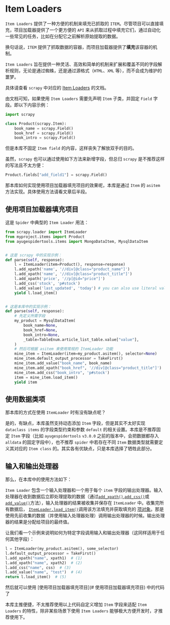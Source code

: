 # Item Loaders

`Item Loaders` 提供了一种方便的机制来填充已抓取的 `ITEM`。尽管项目可以直接填充，项目加载器提供了一个更方便的 `API` 来从抓取过程中填充它们，通过自动化一些常见的任务，比如在分配它之前解析原始提取的数据。

换句话说，`ITEM` 提供了抓取数据的容器，而项目加载器提供了**填充**该容器的机制。

`Item Loaders` 旨在提供一种灵活、高效和简单的机制来扩展和覆盖不同的字段解析规则，无论是通过蜘蛛，还是通过源格式（`HTML`、`XML` 等），而不会成为维护的噩梦。

具体请查看 `scrapy` 中对应的 [Item Loaders](https://docs.scrapy.org/en/latest/topics/loaders.html) 的文档。

由文档可知，如果使用 `Item Loaders` 需要先声明 `Item` 子类，并固定 `Field` 字段。即以下内容示例：

```python
import scrapy

class Product(scrapy.Item):
    book_name = scrapy.Field()
    book_href = scrapy.Field()
    book_intro = scrapy.Field()
```

但是本库不固定 `Item field` 的内容，这样丧失了解放双手的目的。

虽然，`scrapy` 也可以通过使用如下方法来新增字段，但总归 `scrapy` 是不推荐这样的写法且不太方便：

```python
Product.fields["add_field1"] = scrapy.Field()
```

那本库如何实现使用项目加载器填充项目的效果呢，本库是通过 `Item` 的 `asitem` 方法实现。具体使用方法请看文章后半段。

## 使用项目加载器填充项目

这是 `Spider` 中典型的 `Item Loader` 用法：

```python
from scrapy.loader import ItemLoader
from myproject.items import Product
from ayugespidertools.items import MongoDataItem, MysqlDataItem


# 这是 scrapy 中的实现示例：
def parse(self, response):
    l = ItemLoader(item=Product(), response=response)
    l.add_xpath('name', '//div[@class="product_name"]')
    l.add_xpath('name', '//div[@class="product_title"]')
    l.add_xpath('price', '//p[@id="price"]')
    l.add_css('stock', 'p#stock')
    l.add_value('last_updated', 'today') # you can also use literal values
    yield l.load_item()


# 这是本库中的实现示例：
def parse(self, response):
    # 先定义所需字段
    my_product = MysqlDataItem(
        book_name=None,
        book_href=None,
        book_intro=None,
        _table=TableEnum.article_list_table.value["value"],
    )
    # 然后可根据 asitem 来使用常规的 ItemLoader 功能
    mine_item = ItemLoader(item=my_product.asitem(), selector=None)
    mine_item.default_output_processor = TakeFirst()
    mine_item.add_value("book_name", book_name)
    mine_item.add_xpath("book_href", '//div[@class="product_title"]')
    mine_item.add_css("book_intro", 'p#stock')
    item = mine_item.load_item()
    yield item
```

## 使用数据类项

那本库的方式在使用 `ItemLoader` 时有没有缺点呢？

是的，有缺点，本库虽然支持动态添加 `Item` 字段，但是其实不太好实现 `dataclass items` 的字段类型约束和参数 `default` 的相关设置。本库是不推荐固定 `Item` 字段（比如 `ayugespidertools` `v3.0.0` 之前的版本中，会把数据都存入 `alldata` 的固定字段中），也不推荐 `spider` 中若存在不同 `Item`  数据类型就需要定义其对应的 `Item class` 的。其实各有优缺点，只是本库选择了牺牲此部分。

## 输入和输出处理器

那么，在本库中的使用方法如下：

`Item Loader` 包含一个输入处理器和一个用于每个 `item` 字段的输出处理器。输入处理器在收到数据后立即处理提取的数据（通过[`add_xpath()`](https://docs.scrapy.org/en/latest/topics/loaders.html#scrapy.loader.ItemLoader.add_xpath),[`add_css()`](https://docs.scrapy.org/en/latest/topics/loaders.html#scrapy.loader.ItemLoader.add_css)或 [`add_value()`](https://docs.scrapy.org/en/latest/topics/loaders.html#scrapy.loader.ItemLoader.add_value)方法），输入处理器的结果被收集并保存在 `ItemLoader` 中。收集完所有数据后， [`ItemLoader.load_item()`](https://docs.scrapy.org/en/latest/topics/loaders.html#scrapy.loader.ItemLoader.load_item)调用该方法填充并获取填充的 [项对象](https://docs.scrapy.org/en/latest/topics/items.html#topics-items)。那是使用先前收集的数据（并使用输入处理器处理）调用输出处理器的时候。输出处理器的结果是分配给项目的最终值。

让我们看一个示例来说明如何为特定字段调用输入和输出处理器（这同样适用于任何其他字段）：

```python
l = ItemLoader(my_product.asitem(), some_selector)
l.default_output_processor = TakeFirst()
l.add_xpath("name", xpath1)  # (1)
l.add_xpath("name", xpath2)  # (2)
l.add_css("name", css)  # (3)
l.add_value("name", "test")  # (4)
return l.load_item()  # (5)
```

然后就可以使用 [使用项目加载器填充项目](# 使用项目加载器填充项目) 中的代码了

本库主推便捷，不太推荐使用以上代码自定义增加 `Item` 字段来适配 `Item Loaders` 的特性，除非某些场景下使用 `Item Loaders` 能够极大方便开发时，才推荐使用下。
